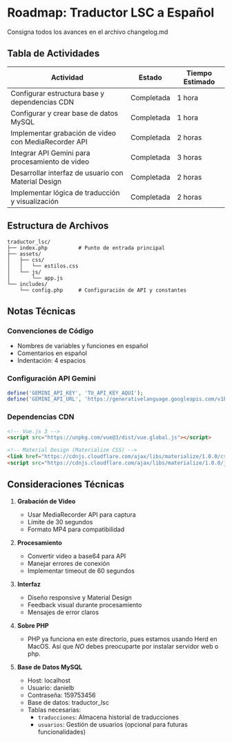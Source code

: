 # Roadmap: Traductor LSC a Español

Consigna todos los avances en el archivo changelog.md

## Tabla de Actividades

| Actividad | Estado | Tiempo Estimado |
|-----------|---------|-----------------|
| Configurar estructura base y dependencias CDN | Completada | 1 hora |
| Configurar y crear base de datos MySQL | Completada | 1 hora |
| Implementar grabación de video con MediaRecorder API | Completada | 2 horas |
| Integrar API Gemini para procesamiento de video | Completada | 3 horas |
| Desarrollar interfaz de usuario con Material Design | Completada | 2 horas |
| Implementar lógica de traducción y visualización | Completada | 2 horas |

## Estructura de Archivos

```
traductor_lsc/
├── index.php          # Punto de entrada principal
├── assets/
│   ├── css/
│   │   └── estilos.css
│   └── js/
│       └── app.js
└── includes/
    └── config.php     # Configuración de API y constantes
```

## Notas Técnicas

### Convenciones de Código
- Nombres de variables y funciones en español
- Comentarios en español
- Indentación: 4 espacios

### Configuración API Gemini
```php
define('GEMINI_API_KEY', 'TU_API_KEY_AQUI');
define('GEMINI_API_URL', 'https://generativelanguage.googleapis.com/v1beta/models/gemini-1.5-flash:generateContent');
```

### Dependencias CDN
```html
<!-- Vue.js 3 -->
<script src="https://unpkg.com/vue@3/dist/vue.global.js"></script>

<!-- Material Design (Materialize CSS) -->
<link href="https://cdnjs.cloudflare.com/ajax/libs/materialize/1.0.0/css/materialize.min.css" rel="stylesheet">
<script src="https://cdnjs.cloudflare.com/ajax/libs/materialize/1.0.0/js/materialize.min.js"></script>
```

## Consideraciones Técnicas

1. **Grabación de Video**
   - Usar MediaRecorder API para captura
   - Límite de 30 segundos
   - Formato MP4 para compatibilidad

2. **Procesamiento**
   - Convertir video a base64 para API
   - Manejar errores de conexión
   - Implementar timeout de 60 segundos

3. **Interfaz**
   - Diseño responsive y Material Design
   - Feedback visual durante procesamiento
   - Mensajes de error claros

4. **Sobre PHP**
    - PHP ya funciona en este directorio, pues estamos usando Herd en MacOS. Así que *NO* debes preocuparte por instalar servidor web o php.

5. **Base de Datos MySQL**
    - Host: localhost
    - Usuario: danielb
    - Contraseña: 159753456
    - Base de datos: traductor_lsc
    - Tablas necesarias:
      - `traducciones`: Almacena historial de traducciones
      - `usuarios`: Gestión de usuarios (opcional para futuras funcionalidades)